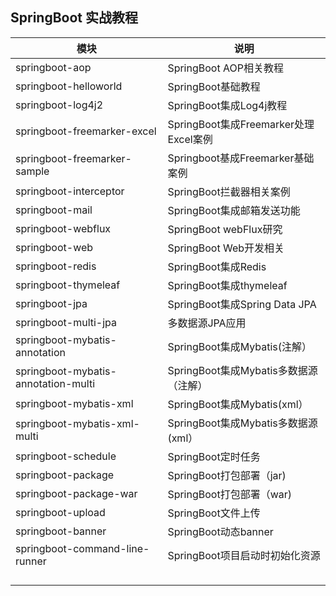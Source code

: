## SpringBoot 实战教程


|  模块   | 说明  |
|  ----  | ----  |
| springboot-aop  | SpringBoot AOP相关教程 |
| springboot-helloworld  | SpringBoot基础教程 |
| springboot-log4j2 | SpringBoot集成Log4j教程 |
| springboot-freemarker-excel | SpringBoot集成Freemarker处理Excel案例 |
| springboot-freemarker-sample | Springboot基成Freemarker基础案例 |
| springboot-interceptor | SpringBoot拦截器相关案例 |
| springboot-mail | SpringBoot集成邮箱发送功能 |
| springboot-webflux | SpringBoot webFlux研究 |
| springboot-web | SpringBoot Web开发相关 |
| springboot-redis | SpringBoot集成Redis |
| springboot-thymeleaf | SpringBoot集成thymeleaf |
| springboot-jpa | SpringBoot集成Spring Data JPA |
| springboot-multi-jpa | 多数据源JPA应用 |
| springboot-mybatis-annotation | SpringBoot集成Mybatis(注解） |
| springboot-mybatis-annotation-multi | SpringBoot集成Mybatis多数据源（注解） |
| springboot-mybatis-xml | SpringBoot集成Mybatis(xml） |
| springboot-mybatis-xml-multi | SpringBoot集成Mybatis多数据源(xml） |
| springboot-schedule | SpringBoot定时任务 |
| springboot-package | SpringBoot打包部署（jar) |
| springboot-package-war | SpringBoot打包部署（war) |
| springboot-upload | SpringBoot文件上传 |
| springboot-banner | SpringBoot动态banner |
| springboot-command-line-runner | SpringBoot项目启动时初始化资源 |
|  |  |
|  |  |
|  |  |
|  |  |
